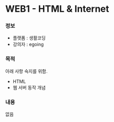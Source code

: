 # WEB1 - HTML & Internet


### 정보
* 플랫폼 : 생활코딩
* 강의자 : egoing

### 목적
아래 사항 숙지를 위함.
* HTML
* 웹 서버 동작 개념

### 내용
없음
